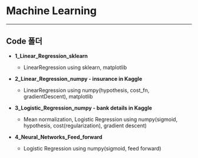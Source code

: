# Machine Learning
----------------------------------------------
## Code 폴더

* __1_Linear_Regression_sklearn__

  * LinearRegression using sklearn, matplotlib
  
* __2_Linear_Regression_numpy - insurance in Kaggle__

  * LinearRegression using numpy(hypothesis, cost_fn, gradientDescent), matplotlib
  
* __3_Logistic_Regression_numpy - bank details in Kaggle__

  * Mean normalization, Logistic Regression using numpy(sigmoid, hypothesis, cost(regularization), gradient descent)
  
* __4_Neural_Networks_Feed_forward__

  * Logistic Regression using numpy(sigmoid, feed forward)
